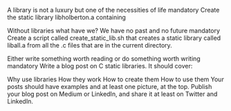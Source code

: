 A library is not a luxury but one of the necessities of life mandatory Create the static library libholberton.a containing

Without libraries what have we? We have no past and no future mandatory Create a script called create_static_lib.sh that creates a static library called liball.a from all the .c files that are in the current directory.

Either write something worth reading or do something worth writing mandatory Write a blog post on C static libraries. It should cover:

Why use libraries How they work How to create them How to use them Your posts should have examples and at least one picture, at the top. Publish your blog post on Medium or LinkedIn, and share it at least on Twitter and LinkedIn.
